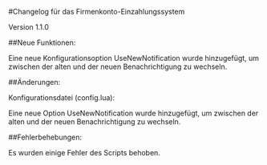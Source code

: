 #Changelog für das Firmenkonto-Einzahlungssystem

Version 1.1.0

##Neue Funktionen:

Eine neue Konfigurationsoption UseNewNotification wurde hinzugefügt, um zwischen der alten und der neuen Benachrichtigung zu wechseln.

##Änderungen:

Konfigurationsdatei (config.lua):

Eine neue Option UseNewNotification wurde hinzugefügt, um zwischen der alten und der neuen Benachrichtigung zu wechseln.

##Fehlerbehebungen:

Es wurden einige Fehler des Scripts behoben.